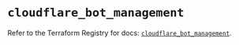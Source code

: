 # `cloudflare_bot_management`

Refer to the Terraform Registry for docs: [`cloudflare_bot_management`](https://registry.terraform.io/providers/cloudflare/cloudflare/5.4.0/docs/resources/bot_management).
